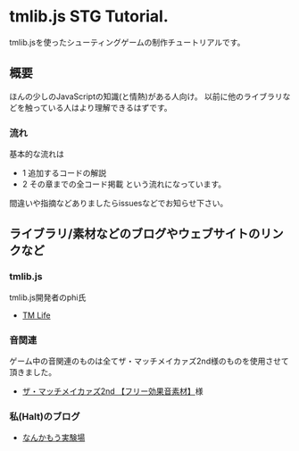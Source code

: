 # tmlib.js STG Tutorial.
tmlib.jsを使ったシューティングゲームの制作チュートリアルです。

## 概要
ほんの少しのJavaScriptの知識(と情熱)がある人向け。
以前に他のライブラリなどを触っている人はより理解できるはずです。

### 流れ
基本的な流れは
- 1 追加するコードの解説
- 2 その章までの全コード掲載
という流れになっています。

間違いや指摘などありましたらissuesなどでお知らせ下さい。


## ライブラリ/素材などのブログやウェブサイトのリンクなど
### tmlib.js
tmlib.js開発者のphi氏
- [TM Life](http://bit.ly/MsWNlN)

### 音関連
ゲーム中の音関連のものは全てザ・マッチメイカァズ2nd様のものを使用させて頂きました。
- [ザ・マッチメイカァズ2nd 【フリー効果音素材】](http://osabisi.sakura.ne.jp/m2/)様

### 私(Halt)のブログ
- [なんかもう実験場](http://bit.ly/MsWGXg)